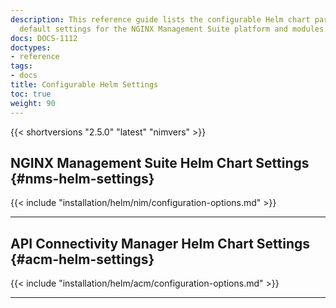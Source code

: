 ```yaml
---
description: This reference guide lists the configurable Helm chart parameters and
  default settings for the NGINX Management Suite platform and modules.
docs: DOCS-1112
doctypes:
- reference
tags:
- docs
title: Configurable Helm Settings
toc: true
weight: 90
---
```


{{< shortversions "2.5.0" "latest" "nimvers" >}}

## NGINX Management Suite Helm Chart Settings {#nms-helm-settings}

{{< include "installation/helm/nim/configuration-options.md" >}}

---

## API Connectivity Manager Helm Chart Settings {#acm-helm-settings}

{{< include "installation/helm/acm/configuration-options.md" >}}

---
